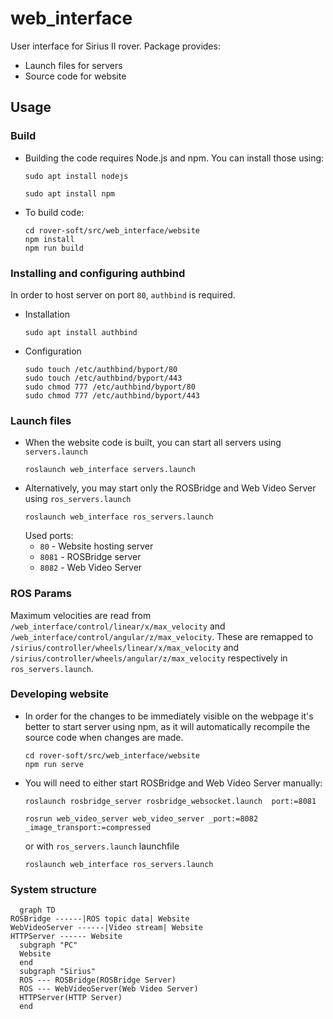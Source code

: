 # web_interface
User interface for Sirius II rover. Package provides:
- Launch files for servers
- Source code for website

## Usage
### Build
- Building the code requires Node.js and npm. You can install those using:
  ```
  sudo apt install nodejs
  ```
  ```
  sudo apt install npm
  ```

- To build code:
  ```
  cd rover-soft/src/web_interface/website
  npm install
  npm run build
  ```
### Installing and configuring authbind
In order to host server on port `80`, `authbind` is required.
- Installation
  ```
  sudo apt install authbind
  ```
- Configuration
  ```
  sudo touch /etc/authbind/byport/80
  sudo touch /etc/authbind/byport/443
  sudo chmod 777 /etc/authbind/byport/80
  sudo chmod 777 /etc/authbind/byport/443
  ```
### Launch files
- When the website code is built, you can start all servers using `servers.launch`
  ```
  roslaunch web_interface servers.launch
  ```
- Alternatively, you may start only the ROSBridge and Web Video Server using `ros_servers.launch`
  ```
  roslaunch web_interface ros_servers.launch
  ```
  Used ports:
  - `80` - Website hosting server
  - `8081` - ROSBridge server
  - `8082` - Web Video Server

### ROS Params
Maximum velocities are read from `/web_interface/control/linear/x/max_velocity` and `/web_interface/control/angular/z/max_velocity`. These are remapped to `/sirius/controller/wheels/linear/x/max_velocity` and `/sirius/controller/wheels/angular/z/max_velocity` respectively in `ros_servers.launch`.

### Developing website
- In order for the changes to be immediately visible on the webpage it's better to start server using npm, as it will automatically recompile the source code when changes are made.
  ```
  cd rover-soft/src/web_interface/website
  npm run serve
  ```
- You will need to either start ROSBridge and Web Video Server manually:
  ```
  roslaunch rosbridge_server rosbridge_websocket.launch  port:=8081
    
  rosrun web_video_server web_video_server _port:=8082 _image_transport:=compressed
  ```
  or with `ros_servers.launch` launchfile
  ```
  roslaunch web_interface ros_servers.launch
  ```

### System structure

```mermaid
  graph TD
ROSBridge ------|ROS topic data| Website
WebVideoServer ------|Video stream| Website
HTTPServer ------ Website
  subgraph "PC"
  Website
  end
  subgraph "Sirius"
  ROS --- ROSBridge(ROSBridge Server)
  ROS --- WebVideoServer(Web Video Server)
  HTTPServer(HTTP Server)
  end
```
